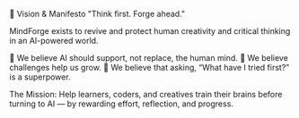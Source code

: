 🧠 Vision & Manifesto
"Think first. Forge ahead."

MindForge exists to revive and protect human creativity and critical thinking in an AI-powered world.

🔹 We believe AI should support, not replace, the human mind.
🔹 We believe challenges help us grow.
🔹 We believe that asking, “What have I tried first?” is a superpower.

The Mission:
Help learners, coders, and creatives train their brains before turning to AI — by rewarding effort, reflection, and progress.